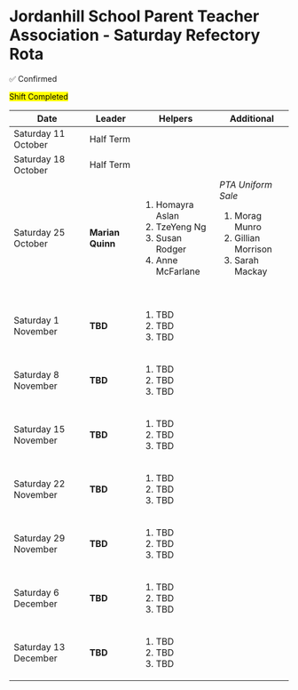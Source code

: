 # Jordanhill School Parent Teacher Association - Saturday Refectory Rota

✅ Confirmed

<mark>Shift Completed</mark>

| Date           | Leader        | Helpers                             | Additional |
|----------------|--------------|-------------------------------------|-----|
| Saturday 11 October | Half Term | 
| Saturday 18 October | Half Term | 
| Saturday 25 October | **Marian Quinn** | <ol><li>Homayra Aslan</li><li>TzeYeng Ng</li><li>Susan Rodger</li><li>Anne McFarlane</li></ol> | _PTA Uniform Sale_<ol><li>Morag Munro</li><li>Gillian Morrison</li><li>Sarah Mackay</li></ol><br/>|
| Saturday 1 November | **TBD** | <ol><li>TBD</li><li>TBD</li><li>TBD</li></ol> | |
| Saturday 8 November | **TBD** | <ol><li>TBD</li><li>TBD</li><li>TBD</li></ol> | |
| Saturday 15 November | **TBD** | <ol><li>TBD</li><li>TBD</li><li>TBD</li></ol> | |
| Saturday 22 November | **TBD** | <ol><li>TBD</li><li>TBD</li><li>TBD</li></ol> | |
| Saturday 29 November | **TBD** | <ol><li>TBD</li><li>TBD</li><li>TBD</li></ol> | |
| Saturday 6 December | **TBD** | <ol><li>TBD</li><li>TBD</li><li>TBD</li></ol> | |
| Saturday 13 December | **TBD** | <ol><li>TBD</li><li>TBD</li><li>TBD</li></ol> | |


